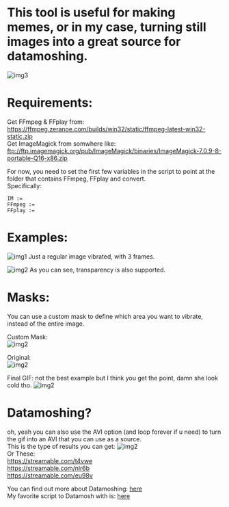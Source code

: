 # This tool is useful for making memes, or in my case, turning still images into a great source for datamoshing.

![img3](https://i.imgur.com/dzcncwD.png)

# Requirements:
Get FFmpeg & FFplay from: https://ffmpeg.zeranoe.com/builds/win32/static/ffmpeg-latest-win32-static.zip                          
Get ImageMagick from somwhere like:                                                                   
ftp://ftp.imagemagick.org/pub/ImageMagick/binaries/ImageMagick-7.0.9-8-portable-Q16-x86.zip

For now, you need to set the first few variables in the script to point at the folder that contains FFmpeg, FFplay and convert.          
Specifically:
```
IM :=
FFmpeg :=
FFplay :=
```

# Examples:
![img1](https://i.imgur.com/hVcyxxL.gif)
Just a regular image vibrated, with 3 frames.

![img2](https://i.imgur.com/PNE84w7.gif)
As you can see, transparency is also supported.

# Masks:
You can use a custom mask to define which area you want to vibrate, instead of the entire image.                                          
                                                                                                                       
Custom Mask:                            
![img2](https://i.imgur.com/OIekf6w.png)

Original:                             
![img2](https://i.imgur.com/unRcJyr.png)

Final GIF: not the best example but I think you get the point, damn she look cold tho.
![img2](https://i.imgur.com/P1MRCCZ.gif)


# Datamoshing?
oh, yeah you can also use the AVI option (and loop forever if u need) to turn the gif into an AVI that you can use as a source.             
This is the type of results you can get:
![img2](https://i.imgur.com/2ILgk4k.jpg)                                                                
Or These:                                                                                                               
https://streamable.com/t4vwe                                                                                             
https://streamable.com/nlr6b                                                                             
https://streamable.com/eu98v                                

You can find out more about Datamoshing: [here](http://glitchet.com/resources)                                                                                  
My favorite script to Datamosh with is: [here](https://github.com/itsKaspar/tomato)

